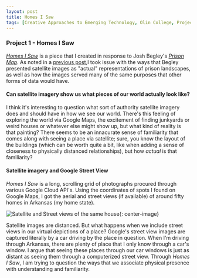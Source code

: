 ```yaml
---
layout: post
title: Homes I Saw
tags: [Creative Approaches to Emerging Technology, Olin College, Project 1]
---
```

### Project 1 - Homes I Saw  
[*Homes I Saw*](https://homesisaw.tumblr.com/) is a piece that I created in response to Josh Begley's [*Prison Map*](prisonmap.com).
As noted in a [previous post](https://davefreem.github.io/2018-09-18-Josh-Begley's-Prison-Map/),I took issue with the ways that
Begley presented satellite images as "actual" representations of prison landscapes, as well as how the images served many of the 
same purposes that other forms of data would have. 

#### Can satellite imagery show us what pieces of our world actually look like?

I think it's interesting to question what sort of authority satellite imagery does and should have in how we see our world. There's 
this feeling of exploring the world via Google Maps, the excitement of finding junkyards or weird houses or whatever else might show up,
but what kind of reality is that painting? There seems to be an innacurate sense of familiarity that comes along with seeing a place
via satellite; sure, you know the layout of the buildings (which can be worth quite a bit, like when adding a sense of closeness
to physically distanced relationships), but how *actual* is that familiarity?

#### Satellite imagery and Google Street View

*Homes I Saw* is a long, scrolling grid of photographs procured through various Google Cloud API's. Using the coordinates
of spots I found on Google Maps, I got the aerial and street views (if available) of around fifty homes in Arkansas (my home state).

![Satellite and Street views of the same house](img/bothviews.png){: center-image}

Satellite images are distanced. But what happens when we include street views in our virtual depictions of a place? Google's street
 view images are captured literally by a car driving by the place in question. When I'm driving through Arkansas, there are plenty
 of place that I only know through a car's window. I argue that seeing these places through our car windows is just as distant as 
seeing them through a computerized street view. Through *Homes I Saw*, I am trying to question the ways that we associate physical 
presence with understanding and familiarity. 
